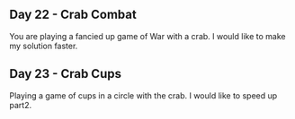 ## Day 22 - Crab Combat
You are playing a fancied up game of War with a crab.  I would like to make my solution faster.
## Day 23 - Crab Cups
Playing a game of cups in a circle with the crab.  I would like to speed up part2.